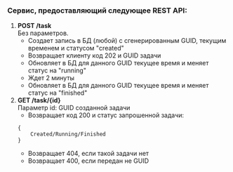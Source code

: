 ### Cервис, предоставляющий следующее REST API:

1. **POST /task** <br/>
   Без параметров. <br/>
   * Создает запись в БД (любой) с сгенерированным GUID, текущим временем и статусом "created"
   * Возвращает клиенту код 202 и GUID задачи
   * Обновляет в БД для данного GUID текущее время и меняет статус на "running"
   * Ждет 2 минуты
   * Обновляет в БД для данного GUID текущее время и меняет статус на "finished"
2. **GET /task/{id}** <br/>
   Параметр id: GUID созданной задачи
   * Возвращает код 200 и статус запрошенной задачи:
   ```
   {
       Created/Running/Finished
   }
   ```
   * Возвращает 404, если такой задачи нет
   * Возвращает 400, если передан не GUID
